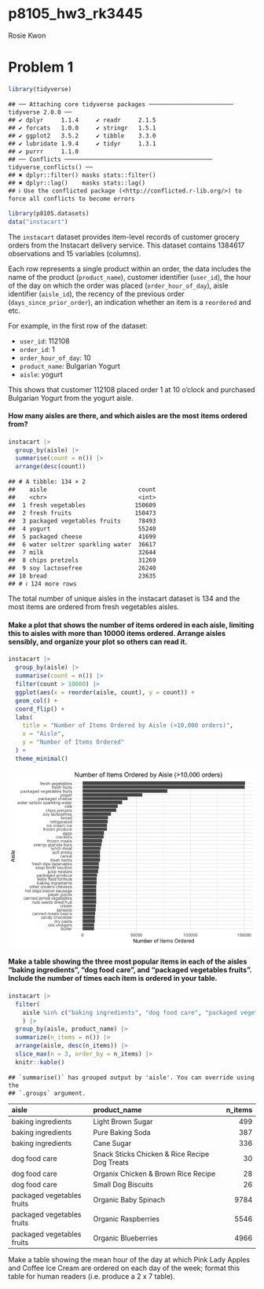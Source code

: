 p8105_hw3_rk3445
================
Rosie Kwon

# Problem 1

``` r
library(tidyverse)
```

    ## ── Attaching core tidyverse packages ──────────────────────── tidyverse 2.0.0 ──
    ## ✔ dplyr     1.1.4     ✔ readr     2.1.5
    ## ✔ forcats   1.0.0     ✔ stringr   1.5.1
    ## ✔ ggplot2   3.5.2     ✔ tibble    3.3.0
    ## ✔ lubridate 1.9.4     ✔ tidyr     1.3.1
    ## ✔ purrr     1.1.0     
    ## ── Conflicts ────────────────────────────────────────── tidyverse_conflicts() ──
    ## ✖ dplyr::filter() masks stats::filter()
    ## ✖ dplyr::lag()    masks stats::lag()
    ## ℹ Use the conflicted package (<http://conflicted.r-lib.org/>) to force all conflicts to become errors

``` r
library(p8105.datasets)
data("instacart")
```

The `instacart` dataset provides item-level records of customer grocery
orders from the Instacart delivery service. This dataset contains
1384617 observations and 15 variables (columns).

Each row represents a single product within an order, the data includes
the name of the product (`product_name`), customer identifier
(`user_id`), the hour of the day on which the order was placed
(`order_hour_of_day`), aisle identifier (`aisle_id`), the recency of the
previous order (`days_since_prior_order`), an indication whether an item
is a `reordered` and etc.

For example, in the first row of the dataset:

- `user_id`: 112108  
- `order_id`: 1  
- `order_hour_of_day`: 10  
- `product_name`: Bulgarian Yogurt  
- `aisle`: yogurt

This shows that customer 112108 placed order 1 at 10 o’clock and
purchased Bulgarian Yogurt from the yogurt aisle.

#### How many aisles are there, and which aisles are the most items ordered from?

``` r
instacart |> 
  group_by(aisle) |> 
  summarise(count = n()) |> 
  arrange(desc(count))
```

    ## # A tibble: 134 × 2
    ##    aisle                          count
    ##    <chr>                          <int>
    ##  1 fresh vegetables              150609
    ##  2 fresh fruits                  150473
    ##  3 packaged vegetables fruits     78493
    ##  4 yogurt                         55240
    ##  5 packaged cheese                41699
    ##  6 water seltzer sparkling water  36617
    ##  7 milk                           32644
    ##  8 chips pretzels                 31269
    ##  9 soy lactosefree                26240
    ## 10 bread                          23635
    ## # ℹ 124 more rows

The total number of unique aisles in the instacart dataset is 134 and
the most items are ordered from fresh vegetables aisles.

#### Make a plot that shows the number of items ordered in each aisle, limiting this to aisles with more than 10000 items ordered. Arrange aisles sensibly, and organize your plot so others can read it.

``` r
instacart |> 
  group_by(aisle) |> 
  summarise(count = n()) |> 
  filter(count > 10000) |> 
  ggplot(aes(x = reorder(aisle, count), y = count)) +
  geom_col() +
  coord_flip() +
  labs(
    title = "Number of Items Ordered by Aisle (>10,000 orders)",
    x = "Aisle",
    y = "Number of Items Ordered"
  ) +
  theme_minimal()
```

![](p8105_hw3_rk3445_files/figure-gfm/unnamed-chunk-3-1.png)<!-- -->

#### Make a table showing the three most popular items in each of the aisles “baking ingredients”, “dog food care”, and “packaged vegetables fruits”. Include the number of times each item is ordered in your table.

``` r
instacart |> 
  filter(
    aisle %in% c("baking ingredients", "dog food care", "packaged vegetables fruits")
    ) |>
  group_by(aisle, product_name) |> 
  summarize(n_items = n()) |> 
  arrange(aisle, desc(n_items)) |> 
  slice_max(n = 3, order_by = n_items) |> 
  knitr::kable()
```

    ## `summarise()` has grouped output by 'aisle'. You can override using the
    ## `.groups` argument.

| aisle | product_name | n_items |
|:---|:---|---:|
| baking ingredients | Light Brown Sugar | 499 |
| baking ingredients | Pure Baking Soda | 387 |
| baking ingredients | Cane Sugar | 336 |
| dog food care | Snack Sticks Chicken & Rice Recipe Dog Treats | 30 |
| dog food care | Organix Chicken & Brown Rice Recipe | 28 |
| dog food care | Small Dog Biscuits | 26 |
| packaged vegetables fruits | Organic Baby Spinach | 9784 |
| packaged vegetables fruits | Organic Raspberries | 5546 |
| packaged vegetables fruits | Organic Blueberries | 4966 |

Make a table showing the mean hour of the day at which Pink Lady Apples
and Coffee Ice Cream are ordered on each day of the week; format this
table for human readers (i.e. produce a 2 x 7 table).
